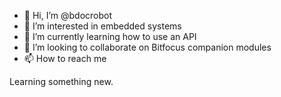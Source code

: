 - 👋 Hi, I’m @bdocrobot
- 👀 I’m interested in embedded systems
- 🌱 I’m currently learning how to use an API
- 💞️ I’m looking to collaborate on Bitfocus companion modules
- 📫 How to reach me 

Learning something new.

<!---
bdocrobot/bdocrobot is a ✨ special ✨ repository because its `README.md` (this file) appears on your GitHub profile.
You can click the Preview link to take a look at your changes.
--->
